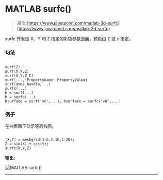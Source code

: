 # MATLAB surfc()

> 原文:[https://www.javatpoint.com/matlab-3d-surfc](https://www.javatpoint.com/matlab-3d-surfc)

surfc 开发由 X、Y 和 Z 指定的彩色参数曲面，颜色由 Z 或 c 指定。

### 句法

```

surf(Z)
surf(X,Y,Z)
surf(X,Y,Z,C)
surf(...,'PropertyName',PropertyValue)
surf(axes_handle,...)
surfc(...)
h = surf(...)
h = surfc(...)
hsurface = surf('v6',...), hsurface = surfc('v6',...)

```

### 例子

在曲面图下显示等高线图。

```

[X,Y] = meshgrid(1:0.5:10,1:20);
Z = sin(X) + cos(Y);
surfc(X,Y,Z)

```

**输出:**

![MATLAB surfc()](../Images/5e6c3cf1aba73b23883f033817958e6d.png)

* * *